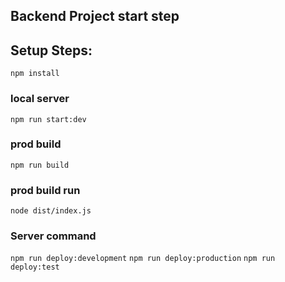 ##  Backend Project start step
## Setup Steps:
`npm install`
### local server
`npm run start:dev`
### prod build
`npm run build`
### prod build run
`node dist/index.js`
### Server command
`npm run deploy:development`
`npm run deploy:production`
`npm run deploy:test`


